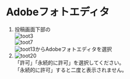 # Adobeフォトエディタ

1. 投稿画面下部の  
![toot3](https://dl.thedesk.top/media/toot3.PNG)  
![toot7](https://dl.thedesk.top/media/toot7.PNG)  
![toot13](https://dl.thedesk.top/media/toot13.PNG)からAdobeフォトエディタを選択
2. ![toot20](https://dl.thedesk.top/media/toot20.PNG)  
「許可」「永続的に許可」を選択してください。  
「永続的に許可」すると二度と表示されません。

